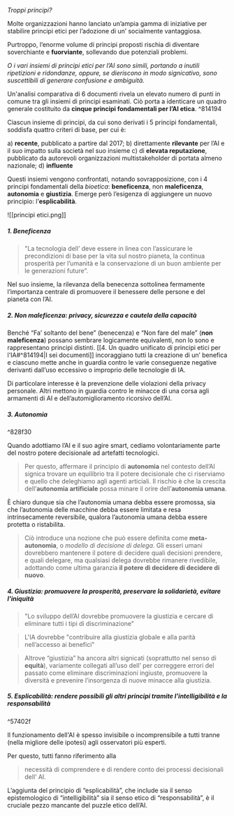 
*Troppi principi?*

Molte organizzazioni hanno lanciato un’ampia gamma di iniziative per stabilire principi etici per l’adozione di un’ socialmente vantaggiosa.

Purtroppo, l’enorme volume di principi proposti rischia di diventare soverchiante e **fuorviante**, sollevando due potenziali problemi.

*O i vari insiemi di principi etici per l’AI sono simili, portando a inutili ripetizioni e ridondanze, oppure, se dieriscono in modo signicativo, sono suscettibili di generare confusione e ambiguità.*

Un'analisi comparativa di 6 documenti rivela un elevato numero di punti in comune tra gli insiemi di principi esaminati.
Ciò porta a identicare un quadro generale costituito da **cinque principi fondamentali per l’AI etica**. ^814194

Ciascun insieme di principi, da cui sono derivati i 5 principi fondamentali, soddisfa quattro criteri di base, per cui è:

a) **recente**, pubblicato a partire dal 2017;
b) direttamente **rilevante** per l’AI e il suo impatto sulla società nel suo insieme
c) di **elevata reputazione**, pubblicato da autorevoli organizzazioni multistakeholder di portata almeno nazionale;
d) **influente**

Questi insiemi vengono confrontati, notando sovrapposizione, con i 4 principi fondamentali della *bioetica*: **beneficenza**, non **maleficenza**, **autonomia** e **giustizia**.
Emerge però l’esigenza di aggiungere un nuovo principio: l’**esplicabilità**.

![[principi etici.png]]

##### 1. Beneficenza

> "La tecnologia dell’ deve essere in linea con l’assicurare le precondizioni di base per la vita sul nostro pianeta, la continua prosperità per l’umanità e la conservazione di un buon ambiente per le generazioni future”. 

Nel suo insieme, la rilevanza della benecenza sottolinea fermamente l’importanza centrale di promuovere il benessere delle persone e del pianeta con l’AI.

##### 2. Non maleficenza: privacy, sicurezza e cautela della capacità


Benché “Fa’ soltanto del bene” (benecenza) e “Non fare del male” (**non maleficenza**) possano sembrare logicamente equivalenti, non lo sono e rappresentano principi distinti.
[[4. Un quadro unificato di principi etici per l'IA#^814194|I sei documenti]] incoraggiano tutti la creazione di un’ benefica e ciascuno mette anche in guardia contro le varie conseguenze negative derivanti dall’uso eccessivo o improprio delle tecnologie di IA.

Di particolare interesse è la prevenzione delle violazioni della privacy personale.
Altri mettono in guardia contro le minacce di una corsa agli armamenti di AI e dell’automiglioramento ricorsivo dell’AI.

##### 3. Autonomia

^828f30

Quando adottiamo l’AI e il suo agire smart, cediamo volontariamente parte del nostro potere decisionale ad artefatti tecnologici. 

> Per questo, affermare il principio di **autonomia** nel contesto dell’AI signica trovare un equilibrio tra il potere decisionale che ci riserviamo e quello che deleghiamo agli agenti articiali. Il rischio è che la crescita dell’**autonomia artificiale** possa minare il orire dell’**autonomia umana**.

È chiaro dunque sia che l’autonomia umana debba essere promossa, sia che l’autonomia delle macchine debba essere limitata e resa intrinsecamente reversibile, qualora l’autonomia umana debba essere protetta o ristabilita.

> Ciò introduce una nozione che può essere definita come **meta-autonomia**, o *modello di decisione di delega*. 
> Gli esseri umani dovrebbero mantenere il potere di decidere quali decisioni prendere, e quali delegare, ma qualsiasi delega dovrebbe rimanere rivedibile, adottando come ultima garanzia **il potere di decidere di decidere di nuovo**.

##### 4. Giustizia: promuovere la prosperità, preservare la solidarietà, evitare l'iniquità

> "Lo sviluppo dell’AI dovrebbe promuovere la giustizia e cercare di eliminare tutti i tipi di discriminazione"

> L'IA dovrebbe "contribuire alla giustizia globale e alla parità nell’accesso ai benefici"

> Altrove “giustizia” ha ancora altri signicati (soprattutto nel senso di **equità**), variamente collegati all’uso dell’ per correggere errori del passato come eliminare discriminazioni ingiuste, promuovere la diversità e prevenire l’insorgenza di nuove minacce alla giustizia.

##### 5. Esplicabilità: rendere possibili gli altri principi tramite l'intelligibilità e la responsabilità

^57402f

Il funzionamento dell'AI è spesso invisibile o incomprensibile a tutti tranne (nella migliore delle ipotesi) agli osservatori più esperti.

Per questo, tutti fanno riferimento alla
> necessità di comprendere e di rendere conto dei processi decisionali dell’ AI.

L’aggiunta del principio di “esplicabilità”, che include sia il senso epistemologico di “intelligibilità” sia il senso etico di “responsabilità”, è il cruciale pezzo mancante del puzzle etico dell’AI.

